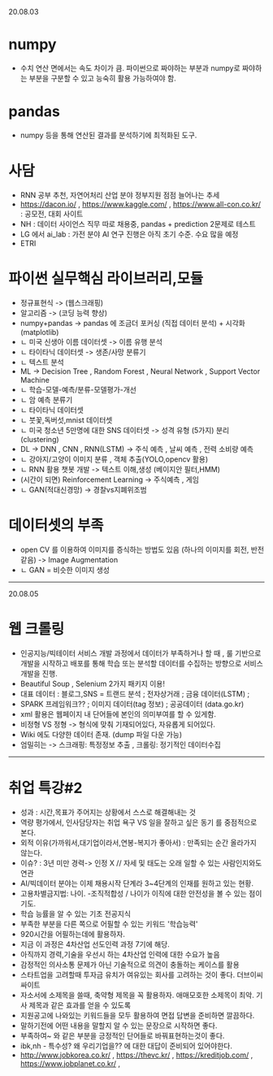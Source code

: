 20.08.03
# __numpy__  
* 수치 연산 면에서는 속도 차이가 큼. 파이썬으로 짜야하는 부분과 numpy로 짜야하는 부분을 구분할 수 있고 능숙히 활용 가능하여야 함.  
# __pandas__ 
* numpy 등을 통해 연산된 결과를 분석하기에 최적화된 도구.
# __사담__  
* RNN 공부 추천, 자연어처리 산업 분야 정부지원 점점 늘어나는 추세
* https://dacon.io/ , https://www.kaggle.com/ , https://www.all-con.co.kr/ : 공모전, 대회 사이트  
* NH : 데이터 사이언스 직무 따로 채용중, pandas + prediction 2문제로 테스트 
* LG 에서 ai_lab : 가전 분야 AI 연구 진행은 아직 초기 수준. 수요 많을 예정
* ETRI
# __파이썬 실무핵심 라이브러리,모듈__  
* 정규표현식 -> (웹스크래핑)
* 알고리즘 -> (코딩 능력 향상)
* numpy+pandas -> pandas 에 조금더 포커싱 (직접 데이터 분석) + 시각화(matplotlib)
* ㄴ 미국 신생아 이름 데이터셋 -> 이름 유행 분석
* ㄴ 타이타닉 데이터셋 -> 생존/사망 분류기
* ㄴ 텍스트 분석
* ML -> Decision Tree , Random Forest , Neural Network , Support Vector Machine
* ㄴ 학습-모델-예측/분류-모델평가-개선  
* ㄴ 암 예측 분류기
* ㄴ 타이타닉 데이터셋
* ㄴ 붓꽃,독버섯,mnist 데이터셋  
* ㄴ 미국 청소년 5만명에 대한 SNS 데이터셋 -> 성격 유형 (5가지) 분리 (clustering)
* DL -> DNN , CNN , RNN(LSTM) -> 주식 예측 , 날씨 예측 , 전력 소비량 예측
* ㄴ 강아지/고양이 이미지 분류 , 객체 추출(YOLO,opencv 활용)
* ㄴ RNN 활용 챗봇 개발 -> 텍스트 이해,생성 (베이지안 필터,HMM)
* (시간이 되면) Reinforcement Learning -> 주식예측 , 게임  
* ㄴ GAN(적대신경망) -> 경찰vs지폐위조범

# __데이터셋의 부족__  
* open CV 를 이용하여 이미지를 증식하는 방법도 있음 (하나의 이미지를 회전, 반전 같음) -> Image Augmentation
* ㄴ GAN = 비슷한 이미지 생성
***
20.08.05
# __웹 크롤링__  
* 인공지능/빅테이터 서비스 개발 과정에서 데이터가 부족하거나 할 때 , 룰 기반으로 개발을 시작하고 배포를 통해 학습 또는 분석할 데이터를 수집하는 방향으로 서비스 개발을 진행.
* Beautiful Soup , Selenium 2가지 패키지 이용!
* 대표 데이터 : 블로그,SNS = 트랜드 분석 ; 전자상거래 ; 금융 데이터(LSTM) ;
* SPARK 프레임워크?? ; 이미지 데이터(tag 정보) ; 공공데이터 (data.go.kr)
* xml 활용은 웹페이지 내 단어들에 본인의 의미부여를 할 수 있게함.
* 비정형 VS 정형 -> 형식에 맞춰 기재되어있다, 자유롭게 되어있다.
* Wiki 에도 다양한 데이터 존재. (dump 파일 다운 가능)
* 엄밀히는 -> 스크래핑: 특정정보 추출 , 크롤링: 정기적인 데이터수집
***
# __취업 특강#2__  
* 성과 : 시간,목표가 주어지는 상황에서 스스로 해결해내는 것
* 역량 평가에서, 인사담당자는 취업 욕구 VS 일을 잘하고 싶은 동기 를 중점적으로 본다.
* 외적 이유(가까워서,대기업이라서,연봉-복지가 좋아서) : 만족되는 순간 올라가지 않는다.
* 이슈? : 3년 미만 경력-> 인정 X // 자세 및 태도는 오래 일할 수 있는 사람인지와도 연관
* AI/빅데이터 분야는 이제 채용시작 단계라 3~4단계의 인재를 원하고 있는 현황.
* 고용차별금지법: 나이. -조직적합성 / 나이가 이직에 대한 안전성을 볼 수 있는 점이기도.
* 학습 능률을 알 수 있는 기초 전공지식
* 부족한 부분을 다른 쪽으로 어필할 수 있는 키워드 '학습능력' 
* 920시간을 어필하는데에 활용하자.
* 지금 이 과정은 4차산업 선도인력 과정 7기에 해당.
* 아직까지 경력,기술을 우선시 하는 4차산업 인력에 대한 수요가 높음
* 감정적인 의사소통 문제가 아닌 기술적으로 의견이 충돌하는 케이스를 활용
* 스타트업을 고려할때 투자금 유치가 여유있는 회사를 고려하는 것이 좋다. 더브이씨 싸이트  
* 자소서에 소제목을 쓸때, 축약형 제목을 꼭 활용하자. 애매모호한 소제목이 최악. 기사 제목과 같은 효과를 얻을 수 있도록
* 지원공고에 나와있는 키워드들을 모두 활용하여 면접 답변을 준비하면 깔끔하다.  
* 말하기전에 어떤 내용을 말할지 알 수 있는 문장으로 시작하면 좋다.
* 부족하여~ 와 같은 부분을 긍정적인 단어들로 바꿔표현하는것이 좋다.
* ibk,nh - 특수성? 왜 우리기업을?? 에 대한 대답이 준비되어 있어야한다.
* http://www.jobkorea.co.kr/ , https://thevc.kr/ , https://kreditjob.com/ , https://www.jobplanet.co.kr/ , 